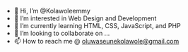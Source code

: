 - 👋 Hi, I’m @Kolawoleemmy
- 👀 I’m interested in Web Design and Development
- 🌱 I’m currently learning HTML, CSS, JavaScript, and PHP
- 💞️ I’m looking to collaborate on ...
- 📫 How to reach me @ oluwaseunekolawole@gmail.com

<!---
Kolawoleemmy/Kolawoleemmy is a ✨ special ✨ repository because its `README.md` (this file) appears on your GitHub profile.
You can click the Preview link to take a look at your changes.
--->
